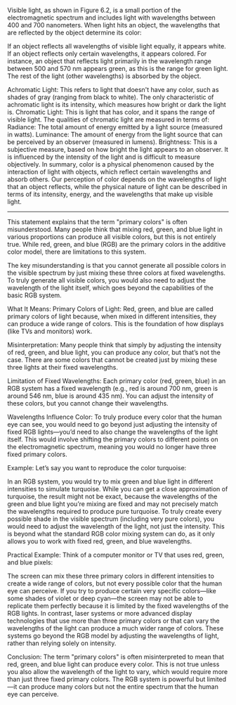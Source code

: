 Visible light, as shown in Figure 6.2, is a small portion of the electromagnetic spectrum and includes light with wavelengths between 400 and 700 nanometers. When light hits an object, the wavelengths that are reflected by the object determine its color:

If an object reflects all wavelengths of visible light equally, it appears white.
If an object reflects only certain wavelengths, it appears colored. For instance, an object that reflects light primarily in the wavelength range between 500 and 570 nm appears green, as this is the range for green light. The rest of the light (other wavelengths) is absorbed by the object.




Achromatic Light: This refers to light that doesn't have any color, such as shades of gray (ranging from black to white). The only characteristic of achromatic light is its intensity, which measures how bright or dark the light is.
Chromatic Light: This is light that has color, and it spans the range of visible light. The qualities of chromatic light are measured in terms of:
Radiance: The total amount of energy emitted by a light source (measured in watts).
Luminance: The amount of energy from the light source that can be perceived by an observer (measured in lumens).
Brightness: This is a subjective measure, based on how bright the light appears to an observer. It is influenced by the intensity of the light and is difficult to measure objectively.
In summary, color is a physical phenomenon caused by the interaction of light with objects, which reflect certain wavelengths and absorb others. Our perception of color depends on the wavelengths of light that an object reflects, while the physical nature of light can be described in terms of its intensity, energy, and the wavelengths that make up visible light.
___
This statement explains that the term "primary colors" is often misunderstood. Many people think that mixing red, green, and blue light in various proportions can produce all visible colors, but this is not entirely true. While red, green, and blue (RGB) are the primary colors in the additive color model, there are limitations to this system.

The key misunderstanding is that you cannot generate all possible colors in the visible spectrum by just mixing these three colors at fixed wavelengths. To truly generate all visible colors, you would also need to adjust the wavelength of the light itself, which goes beyond the capabilities of the basic RGB system.

What It Means:
Primary Colors of Light: Red, green, and blue are called primary colors of light because, when mixed in different intensities, they can produce a wide range of colors. This is the foundation of how displays (like TVs and monitors) work.

Misinterpretation: Many people think that simply by adjusting the intensity of red, green, and blue light, you can produce any color, but that’s not the case. There are some colors that cannot be created just by mixing these three lights at their fixed wavelengths.

Limitation of Fixed Wavelengths: Each primary color (red, green, blue) in an RGB system has a fixed wavelength (e.g., red is around 700 nm, green is around 546 nm, blue is around 435 nm). You can adjust the intensity of these colors, but you cannot change their wavelengths.

Wavelengths Influence Color: To truly produce every color that the human eye can see, you would need to go beyond just adjusting the intensity of fixed RGB lights—you’d need to also change the wavelengths of the light itself. This would involve shifting the primary colors to different points on the electromagnetic spectrum, meaning you would no longer have three fixed primary colors.

Example:
Let’s say you want to reproduce the color turquoise:

In an RGB system, you would try to mix green and blue light in different intensities to simulate turquoise. While you can get a close approximation of turquoise, the result might not be exact, because the wavelengths of the green and blue light you’re mixing are fixed and may not precisely match the wavelengths required to produce pure turquoise.
To truly create every possible shade in the visible spectrum (including very pure colors), you would need to adjust the wavelength of the light, not just the intensity. This is beyond what the standard RGB color mixing system can do, as it only allows you to work with fixed red, green, and blue wavelengths.

Practical Example:
Think of a computer monitor or TV that uses red, green, and blue pixels:

The screen can mix these three primary colors in different intensities to create a wide range of colors, but not every possible color that the human eye can perceive.
If you try to produce certain very specific colors—like some shades of violet or deep cyan—the screen may not be able to replicate them perfectly because it is limited by the fixed wavelengths of the RGB lights.
In contrast, laser systems or more advanced display technologies that use more than three primary colors or that can vary the wavelengths of the light can produce a much wider range of colors. These systems go beyond the RGB model by adjusting the wavelengths of light, rather than relying solely on intensity.

Conclusion:
The term "primary colors" is often misinterpreted to mean that red, green, and blue light can produce every color. This is not true unless you also allow the wavelength of the light to vary, which would require more than just three fixed primary colors. The RGB system is powerful but limited—it can produce many colors but not the entire spectrum that the human eye can perceive.






